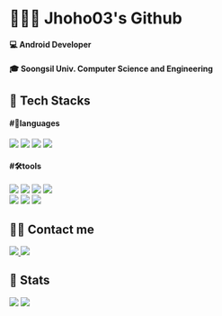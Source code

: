 👩🏻‍💻 Jhoho03's Github
==============
#### 💻 Android Developer<br/>
#### 🎓 Soongsil Univ. Computer Science and Engineering


🌃 Tech Stacks
-------------
<div style="margin: ; text-align: left;" "text-align: left;">

#### #📝languages
<img src="https://img.shields.io/badge/C-999999?style=flat-square&logo=C&logoColor=white">
<img src="https://img.shields.io/badge/C++-00599C?style=flat-square&logo=C%2B%2B&logoColor=white">
<img src="https://img.shields.io/badge/Java-007396?style=flat-square&logo=Java&logoColor=white">
<img src="https://img.shields.io/badge/Android-3DDC84?style=flat-square&logo=Android&logoColor=white">

<br/>

#### #🛠️tools
<img src="https://img.shields.io/badge/Github-181717?style=flat-square&logo=Github&logoColor=white">
<img src="https://img.shields.io/badge/Git-F05032?style=flat-square&logo=Git&logoColor=white">
<img src="https://img.shields.io/badge/Notion-000000?style=flat-square&logo=Notion&logoColor=white">
<img src="https://img.shields.io/badge/Linux-FCC624?style=flat-square&logo=Linux&logoColor=white">
<br/>
<img src="https://img.shields.io/badge/Visualstudiocode-007ACC?style=flat-square&logo=Visualstudiocode&logoColor=white">
<img src="https://img.shields.io/badge/Androidstudio-3DDC84?style=flat-square&logo=Androidstudio&logoColor=white">
<img src="https://img.shields.io/badge/Intellijidea-000000?style=flat-square&logo=Intellijidea&logoColor=white">


</div>

🧑‍💻 Contact me
-------------
<a href=https://www.instagram.com/jaeho0326/> <img src="https://img.shields.io/badge/Instagram-E4405F?style=flat-square&logo=Instagram&logoColor=white&link=https://www.instagram.com/jaeho0326/"> </a>
<a href=mailto:jhoho098@gmail.com> <img src="https://img.shields.io/badge/Gmail-EA4335?style=flat-square&logo=Gmail&logoColor=white&link=mailto:jhoho098@gmail.com"> </a>


🏅 Stats
-------------
<div style="margin: ; text-align: left;" "text-align: left;">

<img src="https://github-readme-stats.vercel.app/api?username=jhoho03&show_icons=true&theme=radical">
<img src="https://github-readme-stats.vercel.app/api/top-langs/?username=jhoho03&layout=compact&theme=radical">
</div>

